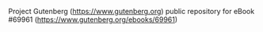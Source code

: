 Project Gutenberg (https://www.gutenberg.org) public repository for
eBook #69961 (https://www.gutenberg.org/ebooks/69961)
